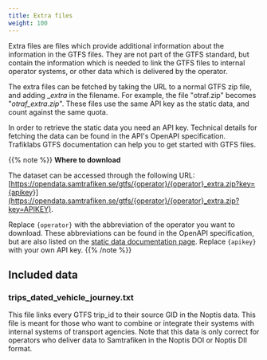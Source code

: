 ```yaml
---
title: Extra files
weight: 100
---
```


Extra files are files which provide additional information about the information in the GTFS files. They are not part of
the GTFS standard, but contain the information which is needed to link the GTFS files to internal operator systems, or
other data which is delivered by the operator.

The extra files can be fetched by taking the URL to a normal GTFS zip file, and adding \__extra_ in the filename. For
example, the file "otraf.zip" becomes "_otraf\_extra.zip_". These files use the same API key as the static data, and
count against the same quota.

In order to retrieve the static data you need an API key. Technical details for fetching the data can be found in the
API's OpenAPI specification. Trafiklabs GTFS documentation can help you to get started with GTFS files.

{{% note %}}
**Where to download**

The dataset can be accessed through the following URL:
[https://opendata.samtrafiken.se/gtfs/{operator}/{operator}_extra.zip?key={apikey}](https://opendata.samtrafiken.se/gtfs/{operator}/{operator}_extra.zip?key=APIKEY).

Replace `{operator}` with the abbreviation of the operator you want to download. These abbreviations can be found in the
OpenAPI specification, but are also listed on the [static data documentation page](static.md). Replace `{apikey}` with your own API key.
{{% /note %}}

## Included data

### trips\_dated\_vehicle\_journey.txt

This file links every GTFS trip\_id to their source GID in the Noptis data. This file is meant for those who want to
combine or integrate their systems with internal systems of transport agencies. Note that this data is only correct for
operators who deliver data to Samtrafiken in the Noptis DOI or Noptis DII format.
